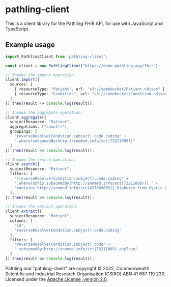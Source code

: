 # pathling-client

This is a client library for the Pathling FHIR API, for use with JavaScript and
TypeScript.

## Example usage

```typescript
import PathlingClient from 'pathling-client';

const client = new PathlingClient("https://demo.pathling.app/fhir");

// Invoke the import operation.
client.import({
  sources: [
    { resourceType: "Patient", url: "s3://somebucket/Patient.ndjson" },
    { resourceType: "Condition", url: "s3://somebucket/Condition.ndjson" },
  ]
}).then(result => console.log(result));

// Invoke the aggregate operation.
client.aggregate({
  subjectResource: "Patient",
  aggregations: ["count()"],
  groupings: [
    "reverseResolve(Condition.subject).code.coding" +
    ".where(subsumedBy(http://snomed.info/sct|73211009))"
  ]
}).then(result => console.log(result));

// Invoke the search operation.
client.search({
  subjectResource: "Patient",
  filters: [
    "(reverseResolve(Condition.subject).code.coding" +
    ".where($this.subsumedBy(http://snomed.info/sct|73211009))) " +
    "contains http://snomed.info/sct|427089005||'Diabetes from Cystic Fibrosis'"
  ],
}).then(result => console.log(result));

// Invoke the extract operation.
client.extract({
  subjectResource: "Patient",
  columns: [
    "id", 
    "reverseResolve(Condition.subject).code.coding"
  ],
  filters: [
    "reverseResolve(Condition.subject).code" +
    ".subsumedBy(http://snomed.info/sct|73211009).anyTrue"
  ]
}).then(result => console.log(result));
```

Pathling and "pathling-client" are copyright © 2022, Commonwealth
Scientific and Industrial Research Organisation (CSIRO) ABN 41 687 119 230.
Licensed under the [Apache License, version 2.0](https://www.apache.org/licenses/LICENSE-2.0).
